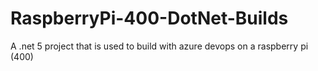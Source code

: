 # RaspberryPi-400-DotNet-Builds
A .net 5 project that is used to build with azure devops on a raspberry pi (400)
